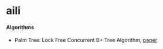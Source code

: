 # aili


#### Algorithms
* Palm Tree: Lock Free Concurrent B+ Tree Algorithm, [paper](http://www.vldb.org/pvldb/vol4/p795-sewall.pdf)
